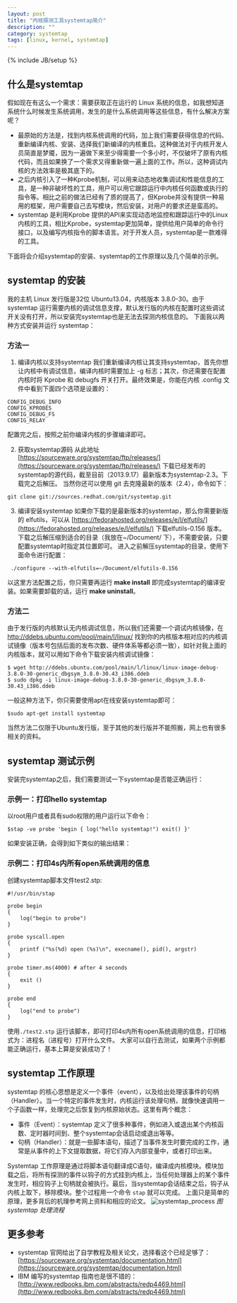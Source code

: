 ```yaml
---
layout: post
title: "内核探测工具systemtap简介"
description: ""
category: systemtap 
tags: [linux, kernel, systemtap]
---
```

{% include JB/setup %}


## 什么是systemtap ##
假如现在有这么一个需求：需要获取正在运行的 Linux 系统的信息，如我想知道系统什么时候发生系统调用，发生的是什么系统调用等这些信息，有什么解决方案呢？
* 最原始的方法是，找到内核系统调用的代码，加上我们需要获得信息的代码、重新编译内核、安装、选择我们新编译的内核重启。这种做法对于内核开发人员简直是梦魇，因为一遍做下来至少得需要一个多小时，不仅破坏了原有内核代码，而且如果换了一个需求又得重新做一遍上面的工作。所以，这种调试内核的方法效率是极其底下的。
* 之后内核引入了一种Kprobe机制，可以用来动态地收集调试和性能信息的工具，是一种非破坏性的工具，用户可以用它跟踪运行中内核任何函数或执行的指令等。相比之前的做法已经有了质的提高了，但Kprobe并没有提供一种易用的框架，用户需要自己去写模块，然后安装，对用户的要求还是蛮高的。
* systemtap 是利用Kprobe 提供的API来实现动态地监控和跟踪运行中的Linux内核的工具，相比Kprobe，systemtap更加简单，提供给用户简单的命令行接口，以及编写内核指令的脚本语言。对于开发人员，systemtap是一款难得的工具。

下面将会介绍systemtap的安装、systemtap的工作原理以及几个简单的示例。


## systemtap 的安装
我的主机 Linux 发行版是32位 Ubuntu13.04，内核版本 3.8.0-30。由于 systemtap 运行需要内核的调试信息支撑，默认发行版的内核在配置时这些调试开关没有打开，所以安装完systemtap也是无法去探测内核信息的。
下面我以两种方式安装并运行 systemtap：
### 方法一
1. 编译内核以支持systemtap
我们重新编译内核让其支持systemtap，首先你想让内核中有调试信息，编译内核时需要加上 -g 标志；其次，你还需要在配置内核时将 Kprobe 和 debugfs 开关打开。最终效果是，你能在内核 .config 文件中看到下面四个选项是设置的：
```
CONFIG_DEBUG_INFO
CONFIG_KPROBES
CONFIG_DEBUG_FS
CONFIG_RELAY
```

配置完之后，按照之前你编译内核的步骤编译即可。

2. 获取systemtap源码
从此地址 [https://sourceware.org/systemtap/ftp/releases/](https://sourceware.org/systemtap/ftp/releases/) 下载已经发布的systemtap的源代码，截至目前（2013.9.17）最新版本为systemtap-2.3。下载完之后解压。
当然你还可以使用 git 去克隆最新的版本（2.4），命令如下：
```
git clone git://sources.redhat.com/git/systemtap.git
```

3. 编译安装systemtap
如果你下载的是最新版本的systemtap，那么你需要新版的 elfutils，可以从 [https://fedorahosted.org/releases/e/l/elfutils/](https://fedorahosted.org/releases/e/l/elfutils/) 下载elfutils-0.156 版本。下载之后解压缩到适合的目录（我放在~/Document/ 下），不需要安装，只要配置systemtap时指定其位置即可。
进入之前解压systemtap的目录，使用下面命令进行配置：

```
 ./configure --with-elfutils=~/Document/elfutils-0.156
```

以这里方法配置之后，你只需要再运行 **make install** 即完成systemtap的编译安装。如果需要卸载的话，运行 **make uninstall**。

### 方法二
由于发行版的内核默认无内核调试信息，所以我们还需要一个调试内核镜像，在 http://ddebs.ubuntu.com/pool/main/l/linux/ 找到你的内核版本相对应的内核调试镜像（版本号包括后面的发布次数、硬件体系等都必须一致），如针对我上面的内核版本，就可以用如下命令下载安装内核调试镜像：

```
$ wget http://ddebs.ubuntu.com/pool/main/l/linux/linux-image-debug-3.8.0-30-generic_dbgsym_3.8.0-30.43_i386.ddeb
$ sudo dpkg -i linux-image-debug-3.8.0-30-generic_dbgsym_3.8.0-30.43_i386.ddeb
```

一般这种方法下，你只需要使用apt在线安装systemtap即可：

```
$sudo apt-get install systemtap
```

当然方法二仅限于Ubuntu发行版，至于其他的发行版并不能照搬，网上也有很多相关的资料。

## systemtap 测试示例
安装完systemtap之后，我们需要测试一下systemtap是否能正确运行：
### 示例一：打印hello systemtap
以root用户或者具有sudo权限的用户运行以下命令：

```
$stap -ve probe 'begin { log("hello systemtap!") exit() }'
```

如果安装正确，会得到如下类似的输出结果：
<script src="https://gist.github.com/hazirguo/8db9a19a693d85b74fc5.js"></script>

### 示例二：打印4s内所有open系统调用的信息

创建systemtap脚本文件test2.stp:

```
#!/usr/bin/stap

probe begin 
{
	log("begin to probe")
}

probe syscall.open
{
	printf ("%s(%d) open (%s)\n", execname(), pid(), argstr)
}

probe timer.ms(4000) # after 4 seconds
{
	exit ()
}

probe end
{
	log("end to probe")
}
```

使用`./test2.stp` 运行该脚本，即可打印4s内所有open系统调用的信息，打印格式为：进程名（进程号）打开什么文件。
大家可以自行去测试，如果两个示例都能正确运行，基本上算是安装成功了！

## systemtap 工作原理
systemtap 的核心思想是定义一个事件（event），以及给出处理该事件的句柄（Handler）。当一个特定的事件发生时，内核运行该处理句柄，就像快速调用一个子函数一样，处理完之后恢复到内核原始状态。这里有两个概念：

* 事件（Event）：systemtap 定义了很多种事件，例如进入或退出某个内核函数、定时器时间到、整个systemtap会话启动或退出等等。
* 句柄（Handler）：就是一些脚本语句，描述了当事件发生时要完成的工作，通常是从事件的上下文提取数据，将它们存入内部变量中，或者打印出来。


Systemtap 工作原理是通过将脚本语句翻译成C语句，编译成内核模块。模块加载之后，将所有探测的事件以钩子的方式挂到内核上，当任何处理器上的某个事件发生时，相应钩子上句柄就会被执行。最后，当systemtap会话结束之后，钩子从内核上取下，移除模块。整个过程用一个命令 `stap` 就可以完成。
上面只是简单的原理，更多背后的机理参考网上资料和相应的论文。
![systemtap_process](https://f.cloud.github.com/assets/3265880/1155092/52fbf1d6-1f62-11e3-943e-f6af450de7bf.png)
*图  systemtap 处理流程*


## 更多参考
* systemtap 官网给出了自学教程及相关论文，选择看这个已经足够了： [https://sourceware.org/systemtap/documentation.html](https://sourceware.org/systemtap/documentation.html)
* IBM 编写的systemtap 指南也是很不错的： [http://www.redbooks.ibm.com/abstracts/redp4469.html](http://www.redbooks.ibm.com/abstracts/redp4469.html)

